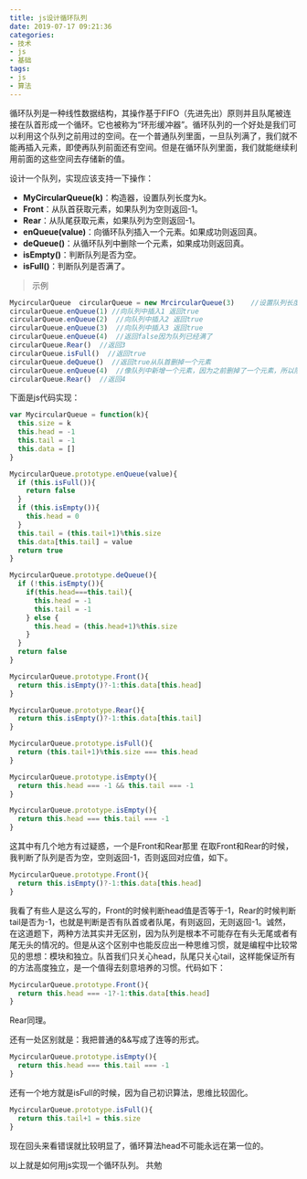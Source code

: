 ```yaml
---
title: js设计循环队列
date: 2019-07-17 09:21:36
categories:
- 技术
- js
- 基础
tags: 
- js 
- 算法 
---
```

循环队列是一种线性数据结构，其操作基于FIFO（先进先出）原则并且队尾被连接在队首形成一个循环。它也被称为“环形缓冲器”。循环队列的一个好处是我们可以利用这个队列之前用过的空间。在一个普通队列里面，一旦队列满了，我们就不能再插入元素，即使再队列前面还有空间。但是在循环队列里面，我们就能继续利用前面的这些空间去存储新的值。

设计一个队列，实现应该支持一下操作：

* **MyCircularQueue(k)**：构造器，设置队列长度为k。
* **Front**：从队首获取元素，如果队列为空则返回-1。
* **Rear**：从队尾获取元素，如果队列为空则返回-1。
* **enQueue(value)**：向循环队列插入一个元素。如果成功则返回真。
* **deQueue()**：从循环队列中删除一个元素，如果成功则返回真。
* **isEmpty()**：判断队列是否为空。
* **isFull()**：判断队列是否满了。

> 示例

```javascript
MycircularQueue  circularQueue = new MrcircularQueue(3)    //设置队列长度为3
circularQueue.enQueue(1) //向队列中插入1 返回true
circularQueue.enQueue(2)  //向队列中插入2 返回true
circularQueue.enQueue(3)  //向队列中插入3 返回true
circularQueue.enQueue(4)  //返回false因为队列已经满了
circularQueue.Rear()  //返回3
circularQueue.isFull()  //返回true
circularQueue.deQueue()  //返回true从队首删掉一个元素
circularQueue.enQueue(4)  //像队列中新增一个元素，因为之前删掉了一个元素，所以队列中有位置可以插入，返回true
circularQueue.Rear()  //返回4
```

下面是js代码实现：

```JavaScript
var MycircularQueue = function(k){
  this.size = k
  this.head = -1
  this.tail = -1
  this.data = []
}

MycircularQueue.prototype.enQueue(value){
  if (this.isFull()){
    return false
  }
  if (this.isEmpty()){
    this.head = 0
  }
  this.tail = (this.tail+1)%this.size
  this.data[this.tail] = value
  return true
}

MycircularQueue.prototype.deQueue(){
  if (!this.isEmpty()){
    if(this.head===this.tail){
      this.head = -1
      this.tail = -1
    } else {
      this.head = (this.head+1)%this.size
    }
  }
  return false
}

MycircularQueue.prototype.Front(){
  return this.isEmpty()?-1:this.data[this.head]
}

MycircularQueue.prototype.Rear(){
  return this.isEmpty()?-1:this.data[this.tail]
}

MycircularQueue.prototype.isFull(){
  return (this.tail+1)%this.size === this.head
}

MycircularQueue.prototype.isEmpty(){
  return this.head === -1 && this.tail === -1
}

MycircularQueue.prototype.isEmpty(){
  return this.head === this.tail === -1
}
```

这其中有几个地方有过疑惑，一个是Front和Rear那里
在取Front和Rear的时候，我判断了队列是否为空，空则返回-1，否则返回对应值，如下。

```javascript
MycircularQueue.prototype.Front(){
  return this.isEmpty()?-1:this.data[this.head]
}
```

我看了有些人是这么写的，Front的时候判断head值是否等于-1，Rear的时候判断tail是否为-1，也就是判断是否有队首或者队尾，有则返回，无则返回-1。诚然，在这道题下，两种方法其实并无区别，因为队列是根本不可能存在有头无尾或者有尾无头的情况的。但是从这个区别中也能反应出一种思维习惯，就是编程中比较常见的思想：模块和独立。队首我们只关心head，队尾只关心tail，这样能保证所有的方法高度独立，是一个值得去刻意培养的习惯。代码如下：

```javascript
MycircularQueue.prototype.Front(){
  return this.head === -1?-1:this.data[this.head]
}
```

Rear同理。

还有一处区别就是：我把普通的&&写成了连等的形式。

```javascript
MycircularQueue.prototype.isEmpty(){
  return this.head === this.tail === -1
}
```

还有一个地方就是isFull的时候，因为自己初识算法，思维比较固化。

```javascript
MycircularQueue.prototype.isFull(){
  return this.tail+1 = this.size
}
```

现在回头来看错误就比较明显了，循环算法head不可能永远在第一位的。

以上就是如何用js实现一个循环队列。 共勉
